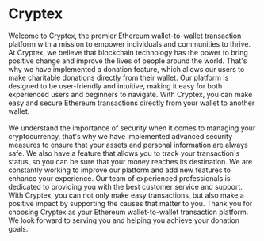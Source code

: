 # Cryptex 
Welcome to Cryptex, the premier Ethereum wallet-to-wallet transaction platform with a mission to empower individuals and communities to thrive.
At Cryptex, we believe that blockchain technology has the power to bring positive change and improve the lives of people around the world. That's why we have implemented a donation feature, which allows our users to make charitable donations directly from their wallet.
Our platform is designed to be user-friendly and intuitive, making it easy for both experienced users and beginners to navigate. With Cryptex, you can make easy and secure Ethereum transactions directly from your wallet to another wallet.
<br>
<br>
We understand the importance of security when it comes to managing your cryptocurrency, that's why we have implemented advanced security measures to ensure that your assets and personal information are always safe.
We also have a feature that allows you to track your transaction's status, so you can be sure that your money reaches its destination.
We are constantly working to improve our platform and add new features to enhance your experience. Our team of experienced professionals is dedicated to providing you with the best customer service and support.
With Cryptex, you can not only make easy transactions, but also make a positive impact by supporting the causes that matter to you. Thank you for choosing Cryptex as your Ethereum wallet-to-wallet transaction platform. We look forward to serving you and helping you achieve your donation goals.
